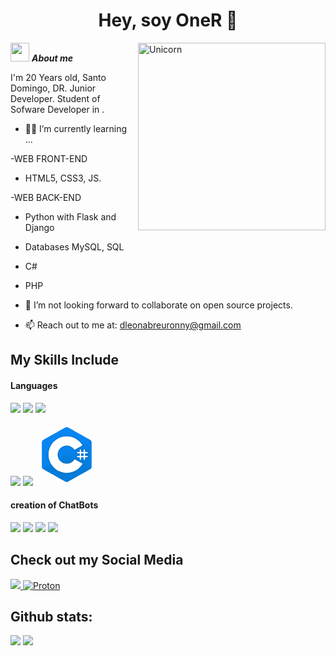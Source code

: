 <h1 align="center"><b>Hey, soy OneR 🎃 </b></h1>
<!--  -->
<img align="right" width=300px alt="Unicorn" src="https://c.tenor.com/GN73MKBawZYAAAAi/busy-cute.gif" />

<img src="https://media.giphy.com/media/ObNTw8Uzwy6KQ/giphy.gif" width="30px">&nbsp;***About me***

I'm 20 Years old, Santo Domingo, DR. Junior Developer. Student of Sofware Developer in <a href="https://itla.edu.do/"></a>.
- 🧑‍💻 I’m currently learning ...

-WEB FRONT-END
   - HTML5, CSS3, JS.
  
-WEB BACK-END
  - Python with Flask and Django
  - Databases MySQL, SQL
  - C#
  - PHP
    
- 👯 I’m not looking forward to collaborate on open source projects.
- 📫 Reach out to me at: <a href="mailto:dleonabreuronny@gmail.com?Subject=Hey,%20soy%20aka.%20👨‍💻">dleonabreuronny@gmail.com</a>

## My Skills Include

<h4> Languages </h4>
<span> 

<img src="https://img.icons8.com/color/48/000000/html-5--v1.png"/> <img src="https://img.icons8.com/color/48/000000/css3.png"/> <img src="https://img.icons8.com/color/48/000000/javascript--v1.png"/>

<img src="https://img.icons8.com/officel/48/000000/php-logo.png"/>

<img src="https://img.icons8.com/color/48/000000/mysql-logo.png"/>

<svg xmlns="http://www.w3.org/2000/svg" x="0px" y="0px" width="100" height="100" viewBox="0,0,255.98958,255.98958">
<defs><linearGradient x1="10.925" y1="-11.924" x2="26.209" y2="30.068" gradientUnits="userSpaceOnUse" id="color-1_mhwmyz1eu7T5_gr1"><stop offset="0" stop-color="#0785f3"></stop><stop offset="1" stop-color="#037cd9"></stop></linearGradient><linearGradient x1="20.213" y1="13.776" x2="36.727" y2="59.147" gradientUnits="userSpaceOnUse" id="color-2_mhwmyz1eu7T5_gr2"><stop offset="0" stop-color="#0785f3"></stop><stop offset="1" stop-color="#037cd9"></stop></linearGradient><linearGradient x1="27.238" y1="2.443" x2="42.569" y2="44.566" gradientUnits="userSpaceOnUse" id="color-3_mhwmyz1eu7T5_gr3"><stop offset="0" stop-color="#0785f3"></stop><stop offset="1" stop-color="#037cd9"></stop></linearGradient></defs><g fill="none" fill-rule="none" stroke="none" stroke-width="1" stroke-linecap="butt" stroke-linejoin="miter" stroke-miterlimit="10" stroke-dasharray="" stroke-dashoffset="0" font-family="none" font-weight="none" font-size="none" text-anchor="none" style="mix-blend-mode: normal"><g transform="scale(5.33333,5.33333)"><path d="M22.903,3.286c0.679,-0.381 1.515,-0.381 2.193,0c3.355,1.883 13.451,7.551 16.807,9.434c0.679,0.38 1.097,1.084 1.097,1.846c0,3.766 0,15.101 0,18.867c0,0.762 -0.418,1.466 -1.097,1.847c-3.355,1.883 -13.451,7.551 -16.807,9.434c-0.679,0.381 -1.515,0.381 -2.193,0c-3.355,-1.883 -13.451,-7.551 -16.807,-9.434c-0.678,-0.381 -1.096,-1.084 -1.096,-1.846c0,-3.766 0,-15.101 0,-18.867c0,-0.762 0.418,-1.466 1.097,-1.847c3.354,-1.883 13.452,-7.551 16.806,-9.434z" fill="url(#color-1_mhwmyz1eu7T5_gr1)" fill-rule="evenodd"></path><path d="M5.304,34.404c-0.266,-0.356 -0.304,-0.694 -0.304,-1.149c0,-3.744 0,-15.014 0,-18.759c0,-0.758 0.417,-1.458 1.094,-1.836c3.343,-1.872 13.405,-7.507 16.748,-9.38c0.677,-0.379 1.594,-0.371 2.271,0.008c3.343,1.872 13.371,7.459 16.714,9.331c0.27,0.152 0.476,0.335 0.66,0.576z" fill="url(#color-2_mhwmyz1eu7T5_gr2)" fill-rule="evenodd"></path><path d="M24,10c7.727,0 14,6.273 14,14c0,7.727 -6.273,14 -14,14c-7.727,0 -14,-6.273 -14,-14c0,-7.727 6.273,-14 14,-14zM24,17c3.863,0 7,3.136 7,7c0,3.863 -3.137,7 -7,7c-3.863,0 -7,-3.137 -7,-7c0,-3.864 3.136,-7 7,-7z" fill="#ffffff" fill-rule="evenodd"></path><path d="M42.485,13.205c0.516,0.483 0.506,1.211 0.506,1.784c0,3.795 -0.032,14.589 0.009,18.384c0.004,0.396 -0.127,0.813 -0.323,1.127l-19.084,-10.5z" fill="url(#color-3_mhwmyz1eu7T5_gr3)" fill-rule="evenodd"></path><path d="M38,20v2h2v1h-2v2h2v1h-2v2h-1v-2h-2v2h-1v-2h-2v-1h2v-2h-2v-1h2v-2h1v2h2v-2h1M35,25h2v-2h-2v2M39,19h-1h-1h-1h-1h-1h-1v1v1h-1h-1v1v1v1v1v1v1h1h1v1v1h1h1h1v-1v-1v1v1h1h1h1v-1v-1h1h1v-1v-1v-1h-1h-1h1h1v-1v-1v-1h-1h-1v-1v-1z" fill="#302a2a" fill-rule="nonzero" opacity="0.05"></path><path d="M38,20v2h2v1h-2v2h2v1h-2v2h-1v-2h-2v2h-1v-2h-2v-1h2v-2h-2v-1h2v-2h1v2h2v-2h1M35,25h2v-2h-2v2M38.5,19.5h-0.5h-1h-0.5v0.5v1.5h-1v-1.5v-0.5h-0.5h-1h-0.5v0.5v1.5h-1.5h-0.5v0.5v1v0.5h0.5h1.5v1h-1.5h-0.5v0.5v1v0.5h0.5h1.5v1.5v0.5h0.5h1h0.5v-0.5v-1.5h1v1.5v0.5h0.5h1h0.5v-0.5v-1.5h1.5h0.5v-0.5v-1v-0.5h-0.5h-1.5v-1h1.5h0.5v-0.5v-1v-0.5h-0.5h-1.5v-1.5v-0.5zM35.5,23.5h1v1h-1v-1z" fill="#302a2a" fill-rule="nonzero" opacity="0.07"></path><path d="M40,23v-1h-2v-2h-1v2h-2v-2h-1v2h-2v1h2v2h-2v1h2v2h1v-2h2v2h1v-2h2v-1h-2v-2zM37,25h-2v-2h2z" fill="#ffffff" fill-rule="nonzero"></path><g fill="#302a2a" fill-rule="nonzero"><path d="M24,10c5.128,0 9.602,2.771 12.041,6.887l-6.073,3.47c-1.231,-2.01 -3.441,-3.357 -5.968,-3.357c-3.864,0 -7,3.136 -7,7c0,3.863 3.137,7 7,7c2.57,0 4.812,-1.392 6.029,-3.459l6.132,3.374c-2.411,4.227 -6.951,7.085 -12.161,7.085c-7.727,0 -14,-6.273 -14,-14c0,-7.727 6.273,-14 14,-14M24,9c-8.271,0 -15,6.729 -15,15c0,8.271 6.729,15 15,15c5.367,0 10.36,-2.908 13.03,-7.59l0.503,-0.882l-0.89,-0.49l-6.132,-3.374l-0.851,-0.468l-0.493,0.837c-1.077,1.83 -3.057,2.967 -5.167,2.967c-3.308,0 -6,-2.692 -6,-6c0,-3.308 2.692,-6 6,-6c2.099,0 4.011,1.076 5.115,2.879l0.507,0.828l0.842,-0.481l6.073,-3.47l0.882,-0.504l-0.518,-0.874c-2.696,-4.551 -7.639,-7.378 -12.901,-7.378z" opacity="0.05"></path><path d="M24,10c5.128,0 9.602,2.771 12.041,6.887l-6.073,3.47c-1.231,-2.01 -3.441,-3.357 -5.968,-3.357c-3.864,0 -7,3.136 -7,7c0,3.863 3.137,7 7,7c2.57,0 4.812,-1.392 6.029,-3.459l6.132,3.374c-2.411,4.227 -6.951,7.085 -12.161,7.085c-7.727,0 -14,-6.273 -14,-14c0,-7.727 6.273,-14 14,-14M24,9.5c-7.995,0 -14.5,6.505 -14.5,14.5c0,7.995 6.505,14.5 14.5,14.5c5.188,0 10.014,-2.812 12.595,-7.337l0.252,-0.441l-0.445,-0.245l-6.132,-3.374l-0.425,-0.234l-0.246,0.418c-1.168,1.982 -3.313,3.213 -5.599,3.213c-3.584,0 -6.5,-2.916 -6.5,-6.5c0,-3.584 2.916,-6.5 6.5,-6.5c2.275,0 4.346,1.166 5.542,3.118l0.253,0.414l0.421,-0.241l6.073,-3.47l0.441,-0.252l-0.259,-0.437c-2.607,-4.399 -7.385,-7.132 -12.471,-7.132z" opacity="0.07"></path></g></g></g>
</svg>

</span>


<h4> creation of ChatBots </h4>
<span>
  <img src="https://img.shields.io/badge/bootstrap-%238511FA.svg?style=for-the-badge&logo=bootstrap&logoColor=white">
  <img src="https://img.shields.io/badge/astro-%232C2052.svg?style=for-the-badge&logo=astro&logoColor=white">
  <img src="https://img.shields.io/badge/figma-%23F24E1E.svg?style=for-the-badge&logo=figma&logoColor=white">
  <img src="https://img.shields.io/badge/Microsoft%20SQL%20Server-CC2927?style=for-the-badge&logo=microsoft%20sql%20server&logoColor=white">




</span>

## Check out my Social Media

<a href= "https://www.instagram.com/abreuronny_/?hl=es" target="_blank">
    <img src="https://img.shields.io/badge/Instagram-%23E4405F.svg?style=for-the-badge&logo=Instagram&logoColor=white">
</a>
<a href="mailto:dleonabreuronnyl@protonmail.com?Subject=Hey,%20soy%20aka.%20👨‍💻" >
  <img src="https://img.shields.io/badge/Proton%20Drive-6d4aff?style=for-the-badge&logo=proton%20drive&logoColor=white" alt="Proton">
</a>

<h2>Github stats:</h2> 

[![](https://github-readme-stats.vercel.app/api?username=tuerre&show_icons=true&theme=tokyonight&hide_border=true&locale=en)](https://github.com/tuerre)
[![](https://github-readme-streak-stats.herokuapp.com/?user=tuerre&theme=material-palenight)](https://github.com/tuerre)
</div>
